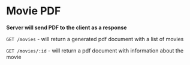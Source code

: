 # Movie PDF

**Server will send PDF to the client as a response**

`GET /movies` - will return a generated pdf document with a list of movies

`GET /movies/:id` - will return a pdf document with information about the movie
